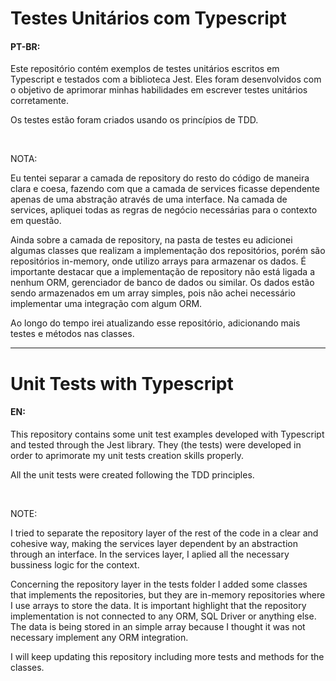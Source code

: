 <h1>Testes Unitários com Typescript</h1>
<h4>PT-BR:</h4>

<p>Este repositório contém exemplos de testes unitários escritos em Typescript e testados com a biblioteca Jest. Eles foram desenvolvidos com o objetivo de aprimorar minhas habilidades em escrever testes unitários corretamente.</p>
<p>Os testes estão foram criados usando os princípios de TDD.</p>
<br>
<p>NOTA: </p
<p>Eu tentei separar a camada de repository do resto do código de maneira clara e coesa, fazendo com que a camada de services ficasse dependente apenas de uma abstração através de uma interface. Na camada de services, apliquei todas as regras de negócio necessárias para o contexto em questão. 
<p>Ainda sobre a camada de repository, na pasta de testes eu adicionei algumas classes que realizam a implementação dos repositórios, porém são repositórios in-memory, onde utilizo arrays para armazenar os dados. É importante destacar que a implementação de repository não está ligada a nenhum ORM, gerenciador de banco de dados ou similar. Os dados estão sendo armazenados em um array simples, pois não achei necessário implementar uma integração com algum ORM.</p></p>
<p>Ao longo do tempo irei atualizando esse repositório, adicionando mais testes e métodos nas classes.</p>

<hr>

<h1>Unit Tests with Typescript</h1>
<h4>EN:</h4>

<p>This repository contains some unit test examples developed with Typescript and tested through the Jest library. They (the tests) were developed in order to aprimorate my unit tests creation skills properly.</p>
<p> All the unit tests were created following the TDD principles.</p>
<br>
<p>NOTE: </p>
<p>I tried to separate the repository layer of the rest of the code in a clear and cohesive way, making the services layer dependent by an abstraction through an interface. In the services layer, I aplied all the necessary bussiness logic for the context.</p>
<p>Concerning the repository layer in the tests folder I added some classes that implements the repositories, but they are in-memory repositories where I use arrays to store the data. It is important highlight that the repository implementation is not connected to any ORM, SQL Driver or anything else. The data is being stored in an simple array because I thought it was not necessary implement any ORM integration.</p>
<p>I will keep updating this repository including more tests and methods for the classes.</p>

